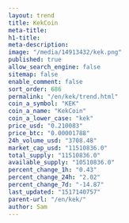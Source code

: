 ```yaml
---
layout: trend
title: KekCoin
meta-title: 
h1-title: 
meta-description: 
image: "/media/14913432/kek.png"
published: true
allow_search_engine: false
sitemap: false
enable_comment: false
sort_order: 686
permalink: "/en/kek/trend.html"
coin_a_symbol: "KEK"
coin_a_name: "KekCoin"
coin_a_lower_case: "kek"
price_usd: "0.210083"
price_btc: "0.00001788"
24h_volume_usd: "3708.48"
market_cap_usd: "11510836.0"
total_supply: "11510836.0"
available_supply: "10510836.0"
percent_change_1h: "0.43"
percent_change_24h: "2.02"
percent_change_7d: "-14.87"
last_updated: "1517140757"
parent-url: "/en/kek/"
author: Sam
---
```



